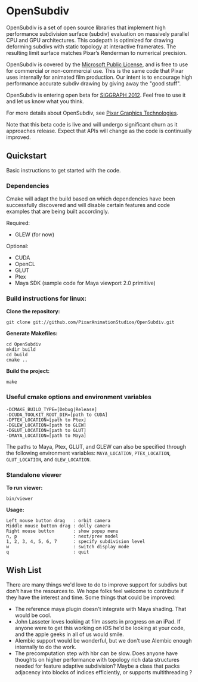 # OpenSubdiv

OpenSubdiv is a set of open source libraries that implement high performance subdivision surface (subdiv) evaluation on massively parallel CPU and GPU architectures. This codepath is optimized for drawing deforming subdivs with static topology at interactive framerates. The resulting limit surface matches Pixar’s Renderman to numerical precision.

OpenSubdiv is covered by the [Microsoft Public License](http://www.microsoft.com/en-us/openness/licenses.aspx#MPL), and is free to use for commercial or non-commercial use. This is the same code that Pixar uses internally for animated film production. Our intent is to encourage high performance accurate subdiv drawing by giving away the "good stuff".

OpenSubdiv is entering open beta for [SIGGRAPH 2012](http://s2012.siggraph.org/). Feel free to use it and let us know what you think.

For more details about OpenSubdiv, see [Pixar Graphics Technologies](http://graphics.pixar.com).

Note that this beta code is live and will undergo significant churn as it approaches release. Expect that APIs will change as the code is continually improved.


## Quickstart

Basic instructions to get started with the code.

### Dependencies

Cmake will adapt the build based on which dependencies have been successfully discovered and will disable certain features and code examples that are being built accordingly.

Required:
* GLEW (for now)

Optional:
* CUDA
* OpenCL
* GLUT
* Ptex
* Maya SDK (sample code for Maya viewport 2.0 primitive)

### Build instructions for linux:

__Clone the repository:__

````
git clone git://github.com/PixarAnimationStudios/OpenSubdiv.git
````

__Generate Makefiles:__

````
cd OpenSubdiv
mkdir build
cd build
cmake ..
````

__Build the project:__

````
make
````

### Useful cmake options and environment variables

````
-DCMAKE_BUILD_TYPE=[Debug|Release]
-DCUDA_TOOLKIT_ROOT_DIR=[path to CUDA]
-DPTEX_LOCATION=[path to Ptex]
-DGLEW_LOCATION=[path to GLEW]
-DGLUT_LOCATION=[path to GLUT]
-DMAYA_LOCATION=[path to Maya]
````

The paths to Maya, Ptex, GLUT, and GLEW can also be specified through the
following environment variables: `MAYA_LOCATION`, `PTEX_LOCATION`, `GLUT_LOCATION`,
and `GLEW_LOCATION`.

### Standalone viewer

__To run viewer:__

````
bin/viewer
````

__Usage:__

````
Left mouse button drag   : orbit camera
Middle mouse button drag : dolly camera
Right mouse button       : show popup menu
n, p                     : next/prev model
1, 2, 3, 4, 5, 6, 7      : specify subdivision level
w                        : switch display mode
q                        : quit
````

## Wish List

There are many things we'd love to do to improve support for subdivs but don't have the resources to. We hope folks feel welcome to contribute if they have the interest and time. Some things that could be improved:

  * The reference maya plugin doesn't integrate with Maya shading.  That would be cool.
  * John Lasseter loves looking at film assets in progress on an iPad. If anyone were to get this working on iOS he'd be looking at your code, and the apple geeks in all of us would smile.
  * Alembic support would be wonderful, but we don't use Alembic enough internally to do the work.
  * The precomputation step with hbr can be slow. Does anyone have thoughts on higher performance with topology rich data structures needed for feature adaptive subdivision? Maybe a class that packs adjacency into blocks of indices efficiently, or supports multithreading ?
